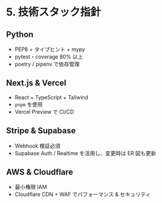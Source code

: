 # 5. 技術スタック指針

## Python
- PEP8 + タイプヒント + mypy
- pytest・coverage 80% 以上
- poetry / pipenv で依存管理

## Next.js & Vercel
- React + TypeScript + Tailwind
- `pnpm` を使用
- Vercel Preview で CI/CD

## Stripe & Supabase
- Webhook 検証必須
- Supabase Auth / Realtime を活用し、変更時は ER 図も更新

## AWS & Cloudflare
- 最小権限 IAM
- Cloudflare CDN + WAF でパフォーマンス & セキュリティ
